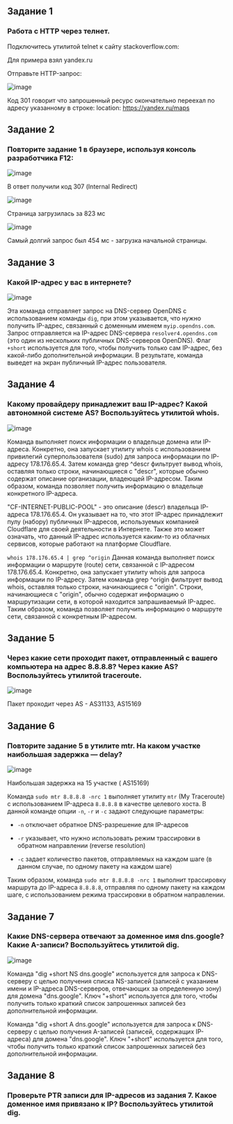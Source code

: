 ## Задание 1
### Работа c HTTP через телнет.

Подключитесь утилитой telnet к сайту stackoverflow.com:

Для примера взял yandex.ru

Отправьте HTTP-запрос:

![image](https://user-images.githubusercontent.com/126553776/230900444-89a5a804-2411-4a91-9cb4-80eda98da5c4.png)

Код 301 говорит что запрошенный ресурс окончательно переехал по адресу указанному в строке: location: https://yandex.ru/maps

## Задание 2
###  Повторите задание 1 в браузере, используя консоль разработчика F12:

![image](https://user-images.githubusercontent.com/126553776/231110263-30197233-b48d-4473-a185-fcf467b3238b.png)

В ответ получили код 307 (Internal Redirect)

![image](https://user-images.githubusercontent.com/126553776/231110442-97dd9802-55c8-4acc-82b6-246391760793.png)

Страница загрузилась за 823 мс

![image](https://user-images.githubusercontent.com/126553776/231110862-fb05624e-1979-4e63-a8e0-f1456fb2adc6.png)

Самый долгий запрос был 454 мс - загрузка начальной страницы.

## Задание 3
###  Какой IP-адрес у вас в интернете?

![image](https://user-images.githubusercontent.com/126553776/231114260-de46fc00-5432-4c43-94a1-5e94af4b9806.png)

Эта команда отправляет запрос на DNS-сервер OpenDNS с использованием команды `dig`, при этом указывается, что нужно получить IP-адрес, связанный с доменным именем `myip.opendns.com`. Запрос отправляется на IP-адрес DNS-сервера `resolver4.opendns.com` (это один из нескольких публичных DNS-серверов OpenDNS). Флаг `+short` используется для того, чтобы получить только сам IP-адрес, без какой-либо дополнительной информации. В результате, команда выведет на экран публичный IP-адрес пользователя.

## Задание 4
###  Какому провайдеру принадлежит ваш IP-адрес? Какой автономной системе AS? Воспользуйтесь утилитой whois.

![image](https://user-images.githubusercontent.com/126553776/231167049-9c22c484-0e51-45b3-a441-7571c3e59fc7.png)

Команда выполняет поиск информации о владельце домена или IP-адреса. Конкретно, она запускает утилиту whois с использованием привилегий суперпользователя (sudo) для запроса информации по IP-адресу 178.176.65.4. Затем команда grep ^descr фильтрует вывод whois, оставляя только строки, начинающиеся с "descr", которые обычно содержат описание организации, владеющей IP-адресом. Таким образом, команда позволяет получить информацию о владельце конкретного IP-адреса.

"CF-INTERNET-PUBLIC-POOL" - это описание (descr) владельца IP-адреса 178.176.65.4. Он указывает на то, что этот IP-адрес принадлежит пулу (набору) публичных IP-адресов, используемых компанией Cloudflare для своей деятельности в Интернете. Также это может означать, что данный IP-адрес используется каким-то из облачных сервисов, которые работают на платформе Cloudflare.

`whois 178.176.65.4 | grep ^origin`  Данная команда выполняет поиск информации о маршруте (route) сети, связанной с IP-адресом 178.176.65.4. Конкретно, она запускает утилиту whois для запроса информации по IP-адресу. Затем команда grep ^origin фильтрует вывод whois, оставляя только строки, начинающиеся с "origin". Строки, начинающиеся с "origin", обычно содержат информацию о маршрутизации сети, в которой находится запрашиваемый IP-адрес. Таким образом, команда позволяет получить информацию о маршруте сети, связанной с конкретным IP-адресом.

## Задание 5
###  Через какие сети проходит пакет, отправленный с вашего компьютера на адрес 8.8.8.8? Через какие AS? Воспользуйтесь утилитой traceroute.

![image](https://user-images.githubusercontent.com/126553776/231176474-c33b90b7-8c1f-46f1-ae53-6aed57bd43f9.png)

Пакет проходит через AS - AS31133, AS15169

## Задание 6
###  Повторите задание 5 в утилите mtr. На каком участке наибольшая задержка — delay?

![image](https://user-images.githubusercontent.com/126553776/231185552-1e382537-a524-4621-8ac7-f4e01062fcb3.png)

Наибольшая задержка на 15 участке ( AS15169)

Команда `sudo mtr 8.8.8.8 -nrc 1` выполняет утилиту `mtr` (My Traceroute) с использованием IP-адреса `8.8.8.8` в качестве целевого хоста. В данной команде опции `-n`, `-r` и `-c` задают следующие параметры:

- `-n` отключает обратное DNS-разрешение для IP-адресов

- `-r` указывает, что нужно использовать режим трассировки в обратном направлении (reverse resolution)

- `-c` задает количество пакетов, отправляемых на каждом шаге (в данном случае, по одному пакету на каждом шаге)

Таким образом, команда `sudo mtr 8.8.8.8 -nrc 1` выполнит трассировку маршрута до IP-адреса `8.8.8.8`, отправляя по одному пакету на каждом шаге, с использованием режима трассировки в обратном направлении.

## Задание 7
###  Какие DNS-сервера отвечают за доменное имя dns.google? Какие A-записи? Воспользуйтесь утилитой dig.

![image](https://user-images.githubusercontent.com/126553776/231186752-187863a7-bdf7-4351-8138-d358df118865.png)

Команда "dig +short NS dns.google" используется для запроса к DNS-серверу с целью получения списка NS-записей (записей с указанием имени и IP-адреса DNS-серверов, отвечающих за определенную зону) для домена "dns.google". Ключ "+short" используется для того, чтобы получить только краткий список запрошенных записей без дополнительной информации. 

Команда "dig +short A dns.google" используется для запроса к DNS-серверу с целью получения A-записей (записей, содержащих IP-адреса) для домена "dns.google". Ключ "+short" используется для того, чтобы получить только краткий список запрошенных записей без дополнительной информации. 

## Задание 8
###  Проверьте PTR записи для IP-адресов из задания 7. Какое доменное имя привязано к IP? Воспользуйтесь утилитой dig.







